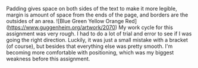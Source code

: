 Padding gives space on both sides of the text to make it more legible, margin is amount of space from the ends of the page, and borders are the outsides of an area.
![Blue Green Yellow Orange Red] (https://www.guggenheim.org/artwork/2070)
My work cycle for this assignment was very rough. I had to do a lot of trial and error to see if I was going the right direction. Luckily, it was just a small mistake with a bracket (of course), but besides that everything else was pretty smooth. I'm becoming more comfortable with positioning, which was my biggest weakness before this assignment. 
